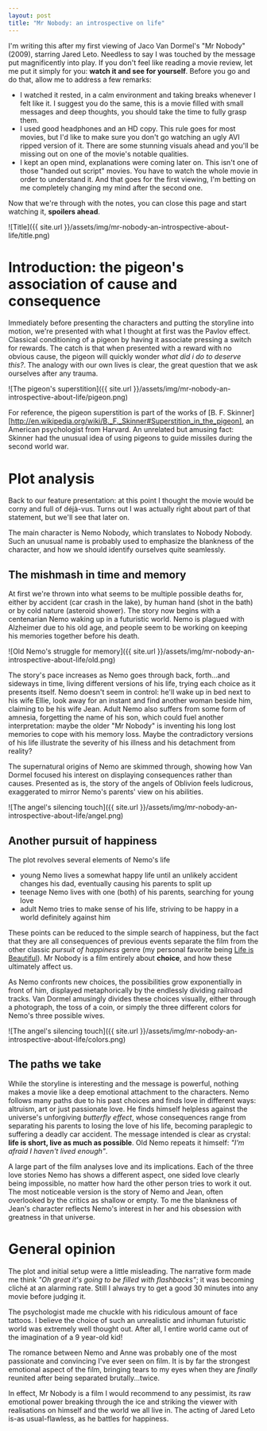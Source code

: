 ```yaml
---
layout: post
title: "Mr Nobody: an introspective on life"
---
```


I'm writing this after my first viewing of Jaco Van Dormel's "Mr Nobody"
(2009), starring Jared Leto. Needless to say I was touched by the message put
magnificently into play. If you don't feel like reading a movie review, let me
put it simply for you: **watch it and see for yourself**. Before you go and do
that, allow me to address a few remarks:

- I watched it rested, in a calm environment and taking breaks whenever I felt
  like it. I suggest you do the same, this is a movie filled with small
  messages and deep thoughts, you should take the time to fully grasp them.
- I used good headphones and an HD copy. This rule goes for most movies, but
  I'd like to make sure you don't go watching an ugly AVI ripped version of it.
  There are some stunning visuals ahead and you'll be missing out on one of the
  movie's notable qualities.
- I kept an open mind, explanations were coming later on. This isn't one of
  those "handed out script" movies. You have to watch the whole movie in order
  to understand it. And that goes for the first viewing, I'm betting on me
  completely changing my mind after the second one.

Now that we're through with the notes, you can close this page and start
watching it, **spoilers ahead**.

![Title]({{ site.url }}/assets/img/mr-nobody-an-introspective-about-life/title.png)

# Introduction: the pigeon's association of cause and consequence

Immediately before presenting the characters and putting the storyline into
motion, we're presented with what I thought at first was the Pavlov effect.
Classical conditioning of a pigeon by having it associate pressing a switch for
rewards. The catch is that when presented with a reward with no obvious cause,
the pigeon will quickly wonder *what did i do to deserve this?*. The analogy
with our own lives is clear, the great question that we ask ourselves after any
trauma.

![The pigeon's superstition]({{ site.url }}/assets/img/mr-nobody-an-introspective-about-life/pigeon.png)

For reference, the pigeon superstition is part of the works of [B. F.
Skinner][http://en.wikipedia.org/wiki/B._F._Skinner#Superstition_in_the_pigeon],
an American psychologist from Harvard. An unrelated but amusing fact: Skinner
had the unusual idea of using pigeons to guide missiles during the second world
war.

# Plot analysis

Back to our feature presentation: at this point I thought the movie would be
corny and full of déjà-vus. Turns out I was actually right about part of that
statement, but we'll see that later on.

The main character is Nemo Nobody, which translates to Nobody Nobody. Such an
unusual name is probably used to emphasize the blankness of the character, and
how we should identify ourselves quite seamlessly.

## The mishmash in time and memory

At first we're thrown into what seems to be multiple possible deaths for,
either by accident (car crash in the lake), by human hand (shot in the bath) or
by cold nature (asteroid shower). The story now begins with a centenarian Nemo
waking up in a futuristic world. Nemo is plagued with Alzheimer due to his old
age, and people seem to be working on keeping his memories together before his
death.

![Old Nemo's struggle for memory]({{ site.url }}/assets/img/mr-nobody-an-introspective-about-life/old.png)

The story's pace increases as Nemo goes through back, forth...and sideways in
time, living different versions of his life, trying each choice as it presents
itself. Nemo doesn't seem in control: he'll wake up in bed next to his wife
Ellie, look away for an instant and find another woman beside him, claiming to
be his wife Jean. Adult Nemo also suffers from some form of amnesia, forgetting
the name of his son, which could fuel another interpretation: maybe the older
"Mr Nobody" is inventing his long lost memories to cope with his memory loss.
Maybe the contradictory versions of his life illustrate the severity of his
illness and his detachment from reality?

The supernatural origins of Nemo are skimmed through, showing how Van Dormel
focused his interest on displaying consequences rather than causes. Presented
as is, the story of the angels of Oblivion feels ludicrous, exaggerated to
mirror Nemo's parents' view on his abilities.

![The angel's silencing touch]({{ site.url }}/assets/img/mr-nobody-an-introspective-about-life/angel.png)

## Another pursuit of happiness

The plot revolves several elements of Nemo's life

- young Nemo lives a somewhat happy life until an unlikely accident changes his
  dad, eventually causing his parents to split up
- teenage Nemo lives with one (both) of his parents, searching for young love
- adult Nemo tries to make sense of his life, striving to be happy in a world
  definitely against him

These points can be reduced to the simple search of happiness, but the fact
that they are all consequences of previous events separate the film from the
other classic *pursuit of happiness* genre (my personal favorite being
[Life is Beautiful](http://www.imdb.com/title/tt0118799/)). Mr Nobody is a film
entirely about **choice**, and how these ultimately affect us.

As Nemo confronts new choices, the possibilities grow exponentially in front of
him, displayed metaphorically by the endlessly dividing railroad tracks. Van
Dormel amusingly divides these choices visually, either through a photograph,
the toss of a coin, or simply the three different colors for Nemo's three
possible wives.

![The angel's silencing touch]({{ site.url }}/assets/img/mr-nobody-an-introspective-about-life/colors.png)

## The paths we take

While the storyline is interesting and the message is powerful, nothing makes a
movie like a deep emotional attachment to the characters. Nemo follows many
paths due to his past choices and finds love in different ways: altruism, art
or just passionate love. He finds himself helpless against the universe's
unforgiving *butterfly effect*, whose consequences range from separating his
parents to losing the love of his life, becoming paraplegic to suffering a
deadly car accident. The message intended is clear as crystal: **life is short,
live as much as possible**. Old Nemo repeats it himself: *"I'm afraid I haven't
lived enough"*.

A large part of the film analyses love and its implications. Each of the three
love stories Nemo has shows a different aspect, one sided love clearly being
impossible, no matter how hard the other person tries to work it out. The most
noticeable version is the story of Nemo and Jean, often overlooked by the
critics as shallow or empty. To me the blankness of Jean's character reflects
Nemo's interest in her and his obsession with greatness in that universe.

# General opinion

The plot and initial setup were a little misleading. The narrative form made me
think *"Oh great it's going to be filled with flashbacks"*; it was becoming
cliché at an alarming rate. Still I always try to get a good 30 minutes into
any movie before judging it.

The psychologist made me chuckle with his ridiculous amount of face tattoos. I
believe the choice of such an unrealistic and inhuman futuristic world was
extremely well thought out. After all, I entire world came out of the
imagination of a 9 year-old kid!

The romance between Nemo and Anne was probably one of the most passionate and
convincing I've ever seen on film. It is by far the strongest emotional aspect
of the film, bringing tears to my eyes when they are *finally* reunited after
being separated brutally...twice.

In effect, Mr Nobody is a film I would recommend to any pessimist, its raw
emotional power breaking through the ice and striking the viewer with
realisations on himself and the world we all live in. The acting of Jared Leto
is-as usual-flawless, as he battles for happiness.
